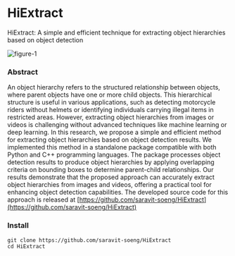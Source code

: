 # HiExtract
HiExtract: A simple and efficient technique for extracting object hierarchies based on object detection

![figure-1](https://github.com/saravit-soeng/HiExtract/assets/19525030/dd317910-6714-4270-8c74-0f4b0aa642de)

### Abstract
An object hierarchy refers to the structured relationship between objects, where parent objects have one or more child objects. This hierarchical structure is useful in various applications, such as detecting motorcycle riders without helmets or identifying individuals carrying illegal items in restricted areas. However, extracting object hierarchies from images or videos is challenging without advanced techniques like machine learning or deep learning. In this research, we propose a simple and efficient method for extracting object hierarchies based on object detection results. We implemented this method in a standalone package compatible with both Python and C++ programming languages. The package processes object detection results to produce object hierarchies by applying overlapping criteria on bounding boxes to determine parent-child relationships. Our results demonstrate that the proposed approach can accurately extract object hierarchies from images and videos, offering a practical tool for enhancing object detection capabilities. The developed source code for this approach is released at [https://github.com/saravit-soeng/HiExtract](https://github.com/saravit-soeng/HiExtract)

### Install
```
git clone https://github.com/saravit-soeng/HiExtract
cd HiExtract
```
